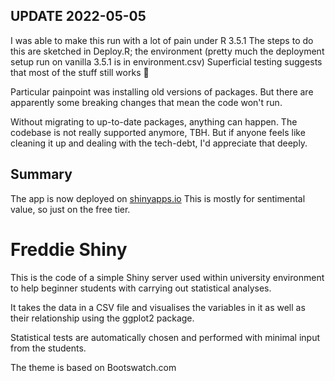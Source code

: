 ## UPDATE 2022-05-05
I was able to make this run with a lot of pain under R 3.5.1
The steps to do this are sketched in Deploy.R; the environment (pretty much the deployment setup run on vanilla 3.5.1 is in environment.csv)
Superficial testing suggests that most of the stuff still works 🤯

Particular painpoint was installing old versions of packages. But there are apparently some breaking changes that mean the code won't run.

Without migrating to up-to-date packages, anything can happen. The codebase is not really supported anymore, TBH. But if anyone feels like cleaning it up and dealing with the tech-debt, I'd appreciate that deeply.

## Summary
The app is now deployed on [shinyapps.io](https://zameji.shinyapps.io/freddie-master/) This is mostly for sentimental value, so just on the free tier.

# Freddie Shiny


This is the code of a simple Shiny server used within university environment to help beginner students with carrying out statistical analyses.

It takes the data in a CSV file and visualises the variables in it as well as their relationship using the ggplot2 package.

Statistical tests are automatically chosen and performed with minimal input from the students.

The theme is based on Bootswatch.com
